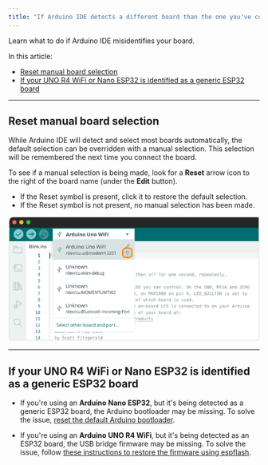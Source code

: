 ```yaml
---
title: "If Arduino IDE detects a different board than the one you've connected"
---
```


Learn what to do if Arduino IDE misidentifies your board.

In this article:

* [Reset manual board selection](#manual-selection)
* [If your UNO R4 WiFi or Nano ESP32 is identified as a generic ESP32 board](#generic-esp32)

---

<a id="manual-selection"></a>

## Reset manual board selection

While Arduino IDE will detect and select most boards automatically, the default selection can be overridden with a manual selection. This selection will be remembered the next time you connect the board.

To see if a manual selection is being made, look for a **Reset** arrow icon to the right of the board name (under the **Edit** button).

* If the Reset symbol is present, click it to restore the default selection.
* If the Reset symbol is not present, no manual selection has been made.

![Resetting the default board selection.](img/board-selector-reset.png)

---

<a id="generic-esp32"></a>

## If your UNO R4 WiFi or Nano ESP32 is identified as a generic ESP32 board

* If you're using an **Arduino Nano ESP32**, but it's being detected as a generic ESP32 board, the Arduino bootloader may be missing. To solve the issue, [reset the default Arduino bootloader](https://support.arduino.cc/hc/en-us/articles/9810414060188-Reset-the-Arduino-bootloader-on-the-Nano-ESP32).

* If you're using an **Arduino UNO R4 WiFi**, but it's being detected as an ESP32 board, the USB bridge firmware may be missing. To solve the issue, follow [these instructions to restore the firmware using espflash](https://support.arduino.cc/hc/en-us/articles/9670986058780-Update-the-connectivity-module-firmware-on-UNO-R4-WiFi#espflash).

<!-- markdownlint-disable-file HC001 -->
